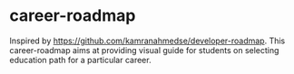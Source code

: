# career-roadmap
Inspired by https://github.com/kamranahmedse/developer-roadmap. This career-roadmap aims at providing visual guide for students on selecting education path for a particular career.

